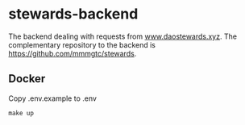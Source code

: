 # stewards-backend

The backend dealing with requests from www.daostewards.xyz. The complementary repository to the backend is https://github.com/mmmgtc/stewards.

## Docker

Copy .env.example to .env

```
make up
```

